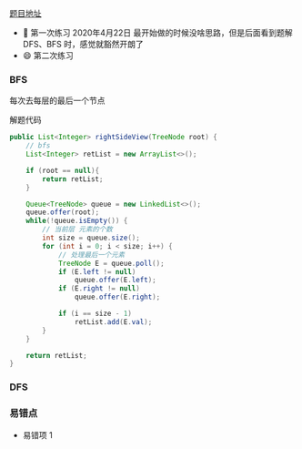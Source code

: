 [题目地址](https://leetcode-cn.com/problems/binary-tree-right-side-view/)



- :slightly_smiling_face: 第一次练习 2020年4月22日 最开始做的时候没啥思路，但是后面看到题解 DFS、BFS 时，感觉就豁然开朗了
- :smile: 第二次练习 



### BFS

每次去每层的最后一个节点

解题代码

```java
public List<Integer> rightSideView(TreeNode root) {
    // bfs
    List<Integer> retList = new ArrayList<>();

    if (root == null){
        return retList;
    }

    Queue<TreeNode> queue = new LinkedList<>();
    queue.offer(root);
    while(!queue.isEmpty()) {
        // 当前层 元素的个数
        int size = queue.size();
        for (int i = 0; i < size; i++) {
            // 处理最后一个元素
            TreeNode E = queue.poll();
            if (E.left != null)
                queue.offer(E.left);
            if (E.right != null)
                queue.offer(E.right);

            if (i == size - 1)
                retList.add(E.val);
        }
    }

    return retList;
}

```





### DFS



### 易错点

- 易错项 1 
